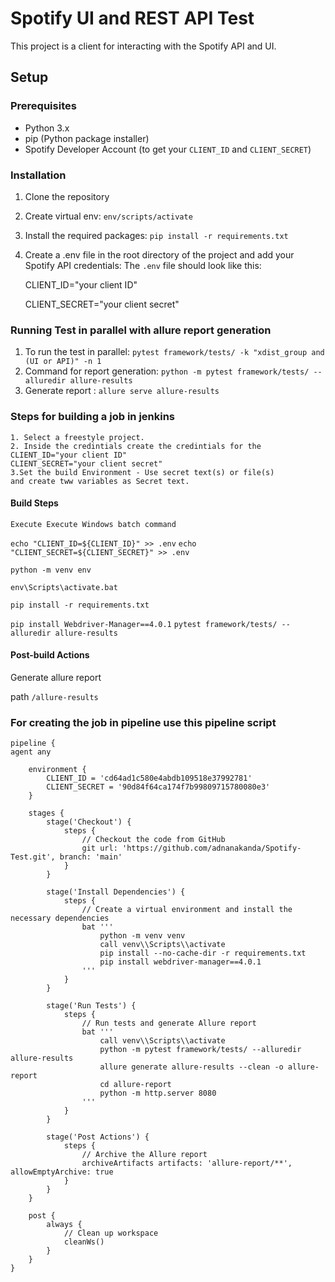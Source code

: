# Spotify UI and REST API Test

This project is a client for interacting with the Spotify API and UI.

## Setup

### Prerequisites

- Python 3.x
- pip (Python package installer)
- Spotify Developer Account (to get your `CLIENT_ID` and `CLIENT_SECRET`)

### Installation

1. Clone the repository
2. Create virtual env: `env/scripts/activate`
2. Install the required packages: `pip install -r requirements.txt`
3. Create a .env file in the root directory of the project and add your Spotify API credentials:
  The `.env` file should look like this:

    CLIENT_ID="your client ID"

    CLIENT_SECRET="your client secret"

### Running Test in parallel with allure report generation
  1. To run the test in parallel: `pytest framework/tests/ -k "xdist_group and (UI or API)" -n 1`
  2. Command for report generation: `python -m pytest framework/tests/ --alluredir allure-results`
  3. Generate report : `allure serve allure-results`

### Steps for building a job in jenkins
    1. Select a freestyle project.
    2. Inside the credintials create the credintials for the  
    CLIENT_ID="your client ID"
    CLIENT_SECRET="your client secret"
    3.Set the build Environment - Use secret text(s) or file(s)
    and create tww variables as Secret text.
#### Build Steps
    Execute Execute Windows batch command
`echo "CLIENT_ID=${CLIENT_ID}" >> .env`
`echo "CLIENT_SECRET=${CLIENT_SECRET}" >> .env`

`python -m venv env`

`env\Scripts\activate.bat`

`pip install -r requirements.txt`

`pip install Webdriver-Manager==4.0.1`
`pytest framework/tests/ --alluredir allure-results `

#### Post-build Actions
Generate allure report 

path `/allure-results`

### For creating the job in pipeline use this pipeline script
    pipeline {
    agent any

        environment {
            CLIENT_ID = 'cd64ad1c580e4abdb109518e37992781'
            CLIENT_SECRET = '90d84f64ca174f7b99809715780080e3'
        }
        
        stages {
            stage('Checkout') {
                steps {
                    // Checkout the code from GitHub
                    git url: 'https://github.com/adnanakanda/Spotify-Test.git', branch: 'main'
                }
            }
        
            stage('Install Dependencies') {
                steps {
                    // Create a virtual environment and install the necessary dependencies
                    bat '''
                        python -m venv venv
                        call venv\\Scripts\\activate
                        pip install --no-cache-dir -r requirements.txt
                        pip install webdriver-manager==4.0.1
                    '''
                }
            }
        
            stage('Run Tests') {
                steps {
                    // Run tests and generate Allure report
                    bat '''
                        call venv\\Scripts\\activate
                        python -m pytest framework/tests/ --alluredir allure-results
                        allure generate allure-results --clean -o allure-report
                        cd allure-report
                        python -m http.server 8080
                    '''
                }
            }
        
            stage('Post Actions') {
                steps {
                    // Archive the Allure report
                    archiveArtifacts artifacts: 'allure-report/**', allowEmptyArchive: true
                }
            }
        }
        
        post {
            always {
                // Clean up workspace
                cleanWs()
            }
        }
    }
